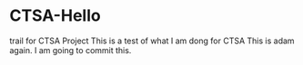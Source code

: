 # CTSA-Hello
trail for CTSA Project
This is a test of what I am dong for CTSA
This is adam again. I am going to commit this.
